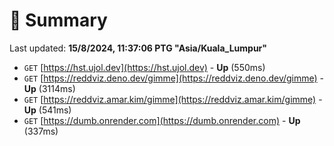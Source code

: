 # 📖 Summary
Last updated: **15/8/2024, 11:37:06 PTG "Asia/Kuala_Lumpur"**

- `GET` [https://hst.ujol.dev](https://hst.ujol.dev) - **Up** (550ms)
- `GET` [https://reddviz.deno.dev/gimme](https://reddviz.deno.dev/gimme) - **Up** (3114ms)
- `GET` [https://reddviz.amar.kim/gimme](https://reddviz.amar.kim/gimme) - **Up** (541ms)
- `GET` [https://dumb.onrender.com](https://dumb.onrender.com) - **Up** (337ms)
